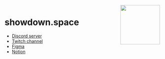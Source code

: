 <img src="https://user-images.githubusercontent.com/193136/163832342-d6ad24b7-0d45-4af0-89de-d183b81fd072.png" width="128" align="right">

# showdown.space

- [Discord server](https://warp.showdown.space/discord)
- [Twitch channel](https://warp.showdown.space/twitch)
- [Figma](https://warp.showdown.space/figma)
- [Notion](https://warp.showdown.space/notion)
